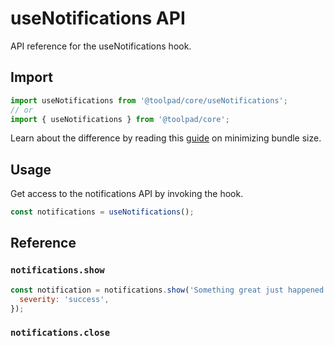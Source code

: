 # useNotifications API

<p class="description">API reference for the useNotifications hook.</p>

## Import

```js
import useNotifications from '@toolpad/core/useNotifications';
// or
import { useNotifications } from '@toolpad/core';
```

Learn about the difference by reading this [guide](https://mui.com/material-ui/guides/minimizing-bundle-size/) on minimizing bundle size.

## Usage

Get access to the notifications API by invoking the hook.

```js
const notifications = useNotifications();
```

## Reference

### `notifications.show`

```js
const notification = notifications.show('Something great just happened!', {
  severity: 'success',
});
```

### `notifications.close`
